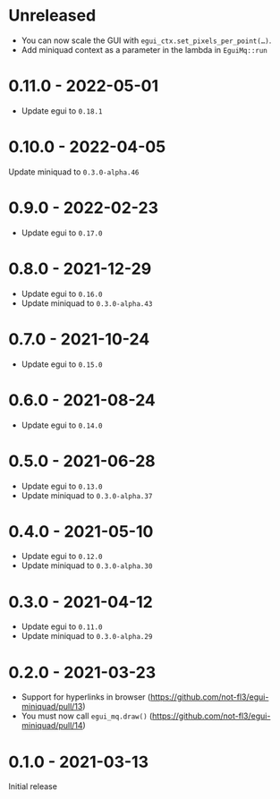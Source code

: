 # Unreleased
* You can now scale the GUI with `egui_ctx.set_pixels_per_point(…)`.
* Add miniquad context as a parameter in the lambda in `EguiMq::run`

# 0.11.0 - 2022-05-01
* Update egui to `0.18.1`

# 0.10.0 - 2022-04-05
Update miniquad to `0.3.0-alpha.46`

# 0.9.0 - 2022-02-23
* Update egui to `0.17.0`

# 0.8.0 - 2021-12-29
* Update egui to `0.16.0`
* Update miniquad to `0.3.0-alpha.43`

# 0.7.0 - 2021-10-24
* Update egui to `0.15.0`

# 0.6.0 - 2021-08-24
* Update egui to `0.14.0`

# 0.5.0 - 2021-06-28
* Update egui to `0.13.0`
* Update miniquad to `0.3.0-alpha.37`

# 0.4.0 - 2021-05-10
* Update egui to `0.12.0`
* Update miniquad to `0.3.0-alpha.30`

# 0.3.0 - 2021-04-12
* Update egui to `0.11.0`
* Update miniquad to `0.3.0-alpha.29`

# 0.2.0 - 2021-03-23
* Support for hyperlinks in browser (<https://github.com/not-fl3/egui-miniquad/pull/13>)
* You must now call `egui_mq.draw()` (<https://github.com/not-fl3/egui-miniquad/pull/14>)

# 0.1.0 - 2021-03-13
Initial release
